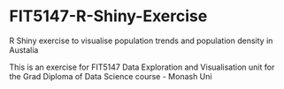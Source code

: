 # FIT5147-R-Shiny-Exercise
R Shiny exercise to visualise population trends and population density in Austalia

This is an exercise for FIT5147 Data Exploration and Visualisation unit for the Grad Diploma of Data Science course - Monash Uni
